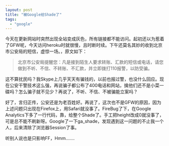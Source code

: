 ```yaml
---
layout: post
title: "被Google给Shade了"
tags:
  - "google"
---
```


今天在更新网站时突然出现全站变成灰色，所有链接都不能访问。起初还以为惹着了GFW呢，今天访问heroku时就很慢，且时断时续。下午还莫名其妙的收到北京市公安局的短信，虚惊一场。，原文如下：

> 北京市公安局提醒您：凡是接到陌生人要求转账、汇款的短信或电话，请您做到不听、不信、不转账、不汇款，并立即拨打110报警，以防受骗。

这不算扰民吗？我Skype上几乎天天有骗钱的，以前也报过警，也没什么回应。现在公安干警技术这么强，再说骗子都公布了400电话和网站，擒他们还不是小菜一碟吗？怎么骗子就不见少？再说了，不听、不信、不被骗能立案吗？

好了，言归正传，公安还是为老百姓好。再说了，这次也不是GFW的原因，因为上述问题只出现在Firefox上，用Safari就没事了。FireBug了下，在Google Analytics下多了一行代码，靠，给整个Shade了。手工把height改成0就没事了，可是总不能不刷新呀。Google了一下ga_shade，发现遇到这一问题的不止我一个人，后来清除了浏览器Session了事。

听别人说也是只影响FF，Hmm.......

<code>
<div style=”position: absolute; left: 0px; top: 0px; width: 100%; 
height: 1000px; background-color: rgb(238, 238, 238); 
opacity: 0.5; z-index: 100000; display: block;” id=”ga_shade”></div>
</code>
